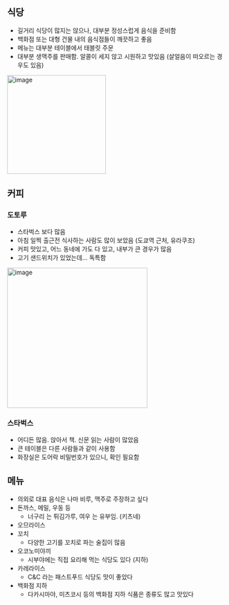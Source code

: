 ## 식당
- 길거리 식당이 많지는 않으나, 대부분 정성스럽게 음식을 준비함
- 백화점 또는 대형 건물 내의 음식점들이 깨끗하고 좋음
- 메뉴는 대부분 테이블에서 태블릿 주문
- 대부분 생맥주를 판매함. 알콜이 세지 않고 시원하고 맛있음 (살얼음이 떠오르는 경우도 있음)

<img width="228" alt="image" src="https://github.com/jeonghoonkang/like_music_n_trip/assets/4180063/f6305a2d-ca4e-4459-aff0-0171a62e39b2">

    
## 커피
### 도토루
- 스타벅스 보다 많음
- 아침 일찍 출근전 식사하는 사람도 많이 보았음 (도쿄역 근처, 유라쿠조)
- 커피 맛있고, 어느 동네에 가도 다 있고, 내부가 큰 경우가 많음
- 고기 샌드위치가 있었는데... 독특함
<img width="324" alt="image" src="https://github.com/jeonghoonkang/like_music_n_trip/assets/4180063/6adfc708-d6b2-45f9-a9dc-c48ca1dea34c">


### 스타벅스 
- 어디든 많음. 앉아서 책. 신문 읽는 사람이 많았음
- 큰 테이블은 다른 사람들과 같이 사용함
- 화장실은 도어락 비밀번호가 있으니, 확인 필요함

## 메뉴
- 의외로 대표 음식은 나마 비루, 맥주로 주장하고 싶다
- 돈까스, 메밀, 우동 등
  - 너구리 는 튀김가루, 여우 는 유부임. (키츠네)
- 오므라이스
- 꼬치
  - 다양한 고기를 꼬치로 파는 술집이 많음
- 오코노미야끼
  - 시부야에는 직접 요리해 먹는 식당도 있다 (지하)
- 카레라이스
  - C&C 라는 패스트푸드 식당도 맛이 좋았다
- 백화점 지하
  - 다카시마야, 미츠코시 등의 백화점 지하 식품은 종류도 많고 맛있다   
  
